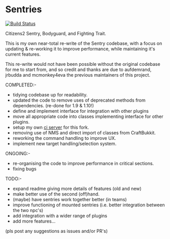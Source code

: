 # Sentries
[![Build Status](http://jabelpeeps.org/jenkins/buildStatus/icon?job=Sentries)](http://jabelpeeps.org/jenkins/job/Sentries)

Citizens2 Sentry, Bodyguard, and Fighting Trait.

This is my own near-total re-write of the Sentry codebase, with a focus on updating & re-working it to improve performance, while maintaining it's current features.

This re-write would not have been possible without the original codebase for me to start from, and so credit and thanks are due to aufdemrand, jrbudda and mcmonkey4eva the previous maintainers of this project.

COMPLETED:-
* tidying codebase up for readability.
* updated the code to remove uses of deprecated methods from dependencies. (re-done for 1.9 & 1.10!)
* define and implement interface for integration with other plugins
* move all appropriate code into classes implementing interface for other plugins.
* setup my own [ci server](https://jabelpeeps.org/jenkins/job/Sentries/) for this fork. 
* removing use of NMS and direct import of classes from CraftBukkit.
* reworking the command handling to improve UX.
* implement new target handling/selection system.

ONGOING:-
* re-organising the code to improve performance in critical sections.
* fixing bugs

TODO:-
* expand readme giving more details of features (old and new)
* make better use of the second (off)hand.
* (maybe) have sentries work together better (in teams)
* improve functioning of mounted sentries (i.e. better integration between the two npc's)
* add integration with a wider range of plugins 
* add more features... 

(pls post any suggestions as issues and/or PR's)
